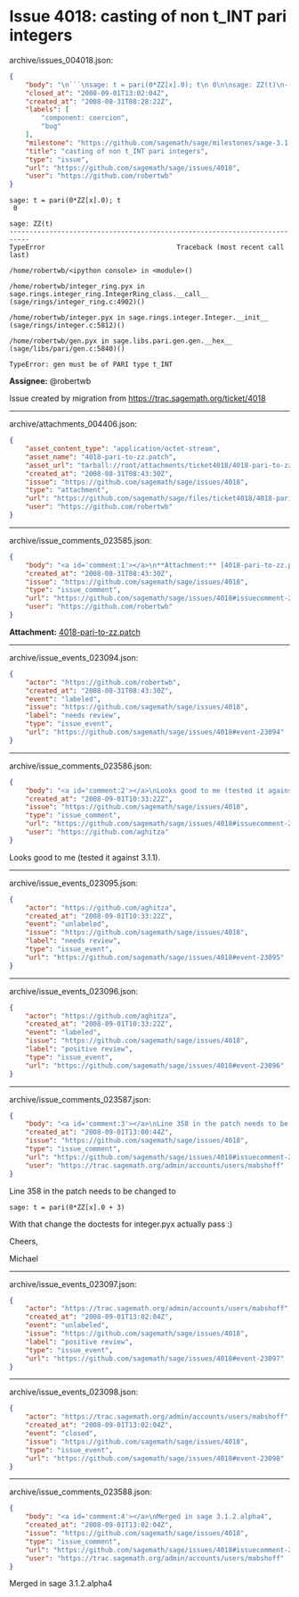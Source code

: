 # Issue 4018: casting of non t_INT pari integers

archive/issues_004018.json:
```json
{
    "body": "\n```\nsage: t = pari(0*ZZ[x].0); t\n 0\n\nsage: ZZ(t)\n---------------------------------------------------------------------------\nTypeError                                 Traceback (most recent call last)\n\n/home/robertwb/<ipython console> in <module>()\n\n/home/robertwb/integer_ring.pyx in sage.rings.integer_ring.IntegerRing_class.__call__ (sage/rings/integer_ring.c:4902)()\n\n/home/robertwb/integer.pyx in sage.rings.integer.Integer.__init__ (sage/rings/integer.c:5812)()\n\n/home/robertwb/gen.pyx in sage.libs.pari.gen.gen.__hex__ (sage/libs/pari/gen.c:5840)()\n\nTypeError: gen must be of PARI type t_INT\n```\n\n**Assignee:** @robertwb\n\nIssue created by migration from https://trac.sagemath.org/ticket/4018\n\n",
    "closed_at": "2008-09-01T13:02:04Z",
    "created_at": "2008-08-31T08:28:22Z",
    "labels": [
        "component: coercion",
        "bug"
    ],
    "milestone": "https://github.com/sagemath/sage/milestones/sage-3.1.2",
    "title": "casting of non t_INT pari integers",
    "type": "issue",
    "url": "https://github.com/sagemath/sage/issues/4018",
    "user": "https://github.com/robertwb"
}
```

```
sage: t = pari(0*ZZ[x].0); t
 0

sage: ZZ(t)
---------------------------------------------------------------------------
TypeError                                 Traceback (most recent call last)

/home/robertwb/<ipython console> in <module>()

/home/robertwb/integer_ring.pyx in sage.rings.integer_ring.IntegerRing_class.__call__ (sage/rings/integer_ring.c:4902)()

/home/robertwb/integer.pyx in sage.rings.integer.Integer.__init__ (sage/rings/integer.c:5812)()

/home/robertwb/gen.pyx in sage.libs.pari.gen.gen.__hex__ (sage/libs/pari/gen.c:5840)()

TypeError: gen must be of PARI type t_INT
```

**Assignee:** @robertwb

Issue created by migration from https://trac.sagemath.org/ticket/4018





---

archive/attachments_004406.json:
```json
{
    "asset_content_type": "application/octet-stream",
    "asset_name": "4018-pari-to-zz.patch",
    "asset_url": "tarball://root/attachments/ticket4018/4018-pari-to-zz.patch",
    "created_at": "2008-08-31T08:43:30Z",
    "issue": "https://github.com/sagemath/sage/issues/4018",
    "type": "attachment",
    "url": "https://github.com/sagemath/sage/files/ticket4018/4018-pari-to-zz.patch",
    "user": "https://github.com/robertwb"
}
```



---

archive/issue_comments_023585.json:
```json
{
    "body": "<a id='comment:1'></a>\n**Attachment:** [4018-pari-to-zz.patch](https://github.com/sagemath/sage/files/ticket4018/4018-pari-to-zz.patch)",
    "created_at": "2008-08-31T08:43:30Z",
    "issue": "https://github.com/sagemath/sage/issues/4018",
    "type": "issue_comment",
    "url": "https://github.com/sagemath/sage/issues/4018#issuecomment-23585",
    "user": "https://github.com/robertwb"
}
```

<a id='comment:1'></a>
**Attachment:** [4018-pari-to-zz.patch](https://github.com/sagemath/sage/files/ticket4018/4018-pari-to-zz.patch)



---

archive/issue_events_023094.json:
```json
{
    "actor": "https://github.com/robertwb",
    "created_at": "2008-08-31T08:43:30Z",
    "event": "labeled",
    "issue": "https://github.com/sagemath/sage/issues/4018",
    "label": "needs review",
    "type": "issue_event",
    "url": "https://github.com/sagemath/sage/issues/4018#event-23094"
}
```



---

archive/issue_comments_023586.json:
```json
{
    "body": "<a id='comment:2'></a>\nLooks good to me (tested it against 3.1.1).",
    "created_at": "2008-09-01T10:33:22Z",
    "issue": "https://github.com/sagemath/sage/issues/4018",
    "type": "issue_comment",
    "url": "https://github.com/sagemath/sage/issues/4018#issuecomment-23586",
    "user": "https://github.com/aghitza"
}
```

<a id='comment:2'></a>
Looks good to me (tested it against 3.1.1).



---

archive/issue_events_023095.json:
```json
{
    "actor": "https://github.com/aghitza",
    "created_at": "2008-09-01T10:33:22Z",
    "event": "unlabeled",
    "issue": "https://github.com/sagemath/sage/issues/4018",
    "label": "needs review",
    "type": "issue_event",
    "url": "https://github.com/sagemath/sage/issues/4018#event-23095"
}
```



---

archive/issue_events_023096.json:
```json
{
    "actor": "https://github.com/aghitza",
    "created_at": "2008-09-01T10:33:22Z",
    "event": "labeled",
    "issue": "https://github.com/sagemath/sage/issues/4018",
    "label": "positive review",
    "type": "issue_event",
    "url": "https://github.com/sagemath/sage/issues/4018#event-23096"
}
```



---

archive/issue_comments_023587.json:
```json
{
    "body": "<a id='comment:3'></a>\nLine 358 in the patch needs to be changed to \n\n```\nsage: t = pari(0*ZZ[x].0 + 3)\n```\nWith that change the doctests for integer.pyx actually pass :)\n\nCheers,\n\nMichael",
    "created_at": "2008-09-01T13:00:44Z",
    "issue": "https://github.com/sagemath/sage/issues/4018",
    "type": "issue_comment",
    "url": "https://github.com/sagemath/sage/issues/4018#issuecomment-23587",
    "user": "https://trac.sagemath.org/admin/accounts/users/mabshoff"
}
```

<a id='comment:3'></a>
Line 358 in the patch needs to be changed to 

```
sage: t = pari(0*ZZ[x].0 + 3)
```
With that change the doctests for integer.pyx actually pass :)

Cheers,

Michael



---

archive/issue_events_023097.json:
```json
{
    "actor": "https://trac.sagemath.org/admin/accounts/users/mabshoff",
    "created_at": "2008-09-01T13:02:04Z",
    "event": "unlabeled",
    "issue": "https://github.com/sagemath/sage/issues/4018",
    "label": "positive review",
    "type": "issue_event",
    "url": "https://github.com/sagemath/sage/issues/4018#event-23097"
}
```



---

archive/issue_events_023098.json:
```json
{
    "actor": "https://trac.sagemath.org/admin/accounts/users/mabshoff",
    "created_at": "2008-09-01T13:02:04Z",
    "event": "closed",
    "issue": "https://github.com/sagemath/sage/issues/4018",
    "type": "issue_event",
    "url": "https://github.com/sagemath/sage/issues/4018#event-23098"
}
```



---

archive/issue_comments_023588.json:
```json
{
    "body": "<a id='comment:4'></a>\nMerged in sage 3.1.2.alpha4",
    "created_at": "2008-09-01T13:02:04Z",
    "issue": "https://github.com/sagemath/sage/issues/4018",
    "type": "issue_comment",
    "url": "https://github.com/sagemath/sage/issues/4018#issuecomment-23588",
    "user": "https://trac.sagemath.org/admin/accounts/users/mabshoff"
}
```

<a id='comment:4'></a>
Merged in sage 3.1.2.alpha4

